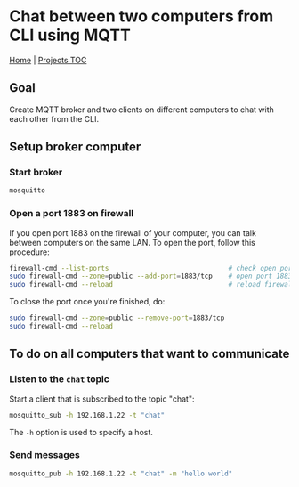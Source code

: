 # Chat between two computers from CLI using MQTT

[Home](../../README.md) | [Projects TOC](../projects.md)

## Goal

Create MQTT broker and two clients on different computers to chat with each other from the CLI.

## Setup broker computer

### Start broker

```bash
mosquitto
```

### Open a port 1883 on firewall

If you open port 1883 on the firewall of your computer, you can talk between computers on the same LAN. To open the port, follow this procedure:
```bash
firewall-cmd --list-ports                              # check open ports
sudo firewall-cmd --zone=public --add-port=1883/tcp    # open port 1883 to tcp connections
sudo firewall-cmd --reload                             # reload firewall
```

To close the port once you're finished, do:
```bash
sudo firewall-cmd --zone=public --remove-port=1883/tcp
sudo firewall-cmd --reload
```

## To do on all computers that want to communicate

### Listen to the `chat` topic

Start a client that is subscribed to the topic "chat":
```bash
mosquitto_sub -h 192.168.1.22 -t "chat"
```

The `-h` option is used to specify a host.

### Send messages

```bash
mosquitto_pub -h 192.168.1.22 -t "chat" -m "hello world"
```
